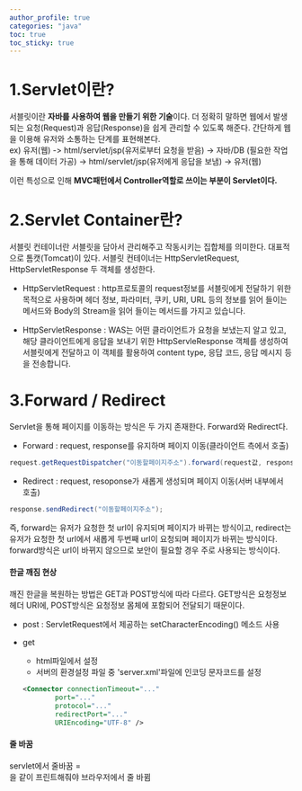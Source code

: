 ```yaml
---
author_profile: true
categories: "java"
toc: true
toc_sticky: true
---
```


# 1.Servlet이란?
서블릿이란 **자바를 사용하여 웹을 만들기 위한 기술**이다. 더 정확히 말하면 웹에서 발생되는 요청(Request)과 응답(Response)을 쉽게 관리할 수 있도록 해준다. 간단하게 웹을 이용해 유저와 소통하는 단계를 표현해본다.          
ex) 유저(웹) -> html/servlet/jsp(유저로부터 요청을 받음) -> 자바/DB (필요한 작업을 통해 데이터 가공) -> html/servlet/jsp(유저에게 응답을 보냄) -> 유저(웹)             

이런 특성으로 인해 **MVC패턴에서 Controller역할로 쓰이는 부분이 Servlet이다.**

# 2.Servlet Container란?
서블릿 컨테이너란 서블릿을 담아서 관리해주고 작동시키는 집합체를 의미한다. 대표적으로 톰캣(Tomcat)이 있다. 서블릿 컨테이너는 HttpServletRequest, HttpServletResponse 두 객체를 생성한다.         

- HttpServletRequest : 
http프로토콜의 request정보를 서블릿에게 전달하기 위한 목적으로 사용하며 헤더 정보, 파라미터, 쿠키, URI, URL 등의 정보를 읽어 들이는 메서드와 Body의 Stream을 읽어 들이는 메서드를 가지고 있습니다.

- HttpServletResponse : 
WAS는 어떤 클라이언트가 요청을 보냈는지 알고 있고, 해당 클라이언트에게 응답을 보내기 위한 HttpServleResponse 객체를 생성하여 서블릿에게 전달하고 이 객체를 활용하여 content type, 응답 코드, 응답 메시지 등을 전송합니다.

# 3.Forward / Redirect
Servlet을 통해 페이지를 이동하는 방식은 두 가지 존재한다. Forward와 Redirect다.            

- Forward : request, response를 유지하며 페이지 이동(클라이언트 측에서 호출)       

```java
request.getRequestDispatcher("이동할페이지주소").forward(request값, response값);
```

- Redirect : request, resoponse가 새롭게 생성되며 페이지 이동(서버 내부에서 호출)     

```java
response.sendRedirect("이동할페이지주소");
```


즉, forward는 유저가 요청한 첫 url이 유지되며 페이지가 바뀌는 방식이고, redirect는 유저가 요청한 첫 url에서 새롭게 두번째 url이 요청되며 페이지가 바뀌는 방식이다. forward방식은 url이 바뀌지 않으므로 보안이 필요할 경우 주로 사용되는 방식이다.





#### 한글 깨짐 현상
깨진 한글을 복원하는 방법은 GET과 POST방식에 따라 다르다. GET방식은 요청정보 헤더 URI에, POST방식은 요청정보 몸체에 포함되어 전달되기 때문이다.
- post : ServletRequest에서 제공하는 setCharacterEncoding() 메소드 사용
- get
    - html파일에서 <meta charset="UTF-8"> 설정
    - 서버의 환경설정 파일 중 'server.xml'파일에 인코딩 문자코드를 설정

    ```xml
    <Connector connectionTimeout="..."
            port="..."
            protocol="..."
            redirectPort="..."
            URIEncoding="UTF-8" />
    ```


#### 줄 바꿈
servlet에서 줄바꿈 = <br>을 같이 프린트해줘야 브라우저에서 줄 바뀜